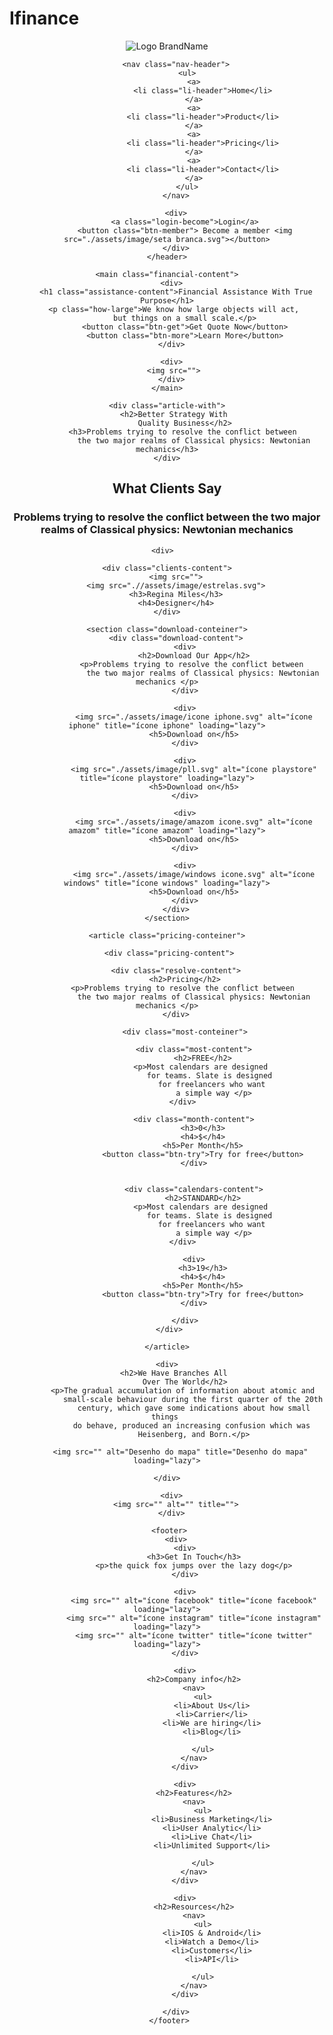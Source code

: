 # Ifinance

<!DOCTYPE html>
<html lang="en">
<head>
    <meta charset="UTF-8">
    <meta name="viewport" content="width=device-width, initial-scale=1.0">
    <title>Document</title>
    <link rel="stylesheet" href="style.css">
</head>
<body>
    <header>
        <div>
            <img src=".//assets/image/logo 1.png" alt="Logo BrandName" title="logo BrandName">
        </div>

        <nav class="nav-header">
             <ul>
                <a>
                    <li class="li-header">Home</li>
                </a>
                <a>
                    <li class="li-header">Product</li>
                </a>
                <a>
                    <li class="li-header">Pricing</li>
                </a>
                <a>
                    <li class="li-header">Contact</li>
                </a>
             </ul>
        </nav>

        <div>
            <a class="login-become">Login</a>
            <button class="btn-member"> Become a member <img src="./assets/image/seta branca.svg"></button>
        </div>
    </header>

    <main class="financial-content">
      <div>
        <h1 class="assistance-content">Financial Assistance With True Purpose</h1>
        <p class="how-large">We know how large objects will act, 
            but things on a small scale.</p>
            <button class="btn-get">Get Quote Now</button>
            <button class="btn-more">Learn More</button>
      </div>
        
      <div>
       <img src="">
      </div>
    </main>


<article class="article-better">

    <div class="article-with">
        <h2>Better Strategy With 
            Quality Business</h2>
            <h3>Problems trying to resolve the conflict between 
                the two major realms of Classical physics: Newtonian mechanics</h3>
    </div>

</article>

  <div class="clients-conteiner">
        <h2>What Clients Say</h2>
        <h3>Problems trying to resolve the conflict between 
            the two major realms of Classical physics: Newtonian mechanics </h3>

    <div>  

    <div class="clients-content">
        <img src="">
        <img src=".//assets/image/estrelas.svg">
        <h3>Regina Miles</h3>
        <h4>Designer</h4>
    </div>

    <section class="download-conteiner">
        <div class="download-content">
            <div>
                <h2>Download Our App</h2>
                <p>Problems trying to resolve the conflict between 
                    the two major realms of Classical physics: Newtonian mechanics </p>
            </div>

            <div>
                <img src="./assets/image/icone iphone.svg" alt="ícone iphone" title="ícone iphone" loading="lazy">
                <h5>Download on</h5>
            </div>

            <div>
                <img src="./assets/image/pll.svg" alt="ícone playstore" title="ícone playstore" loading="lazy">
                <h5>Download on</h5>
            </div>

            <div>
                <img src="./assets/image/amazom icone.svg" alt="ícone amazom" title="ícone amazom" loading="lazy">
                <h5>Download on</h5>
            </div>

            <div>
                <img src="./assets/image/windows icone.svg" alt="ícone windows" title="ícone windows" loading="lazy">
                <h5>Download on</h5>
            </div>
        </div>
    </section>

    <article class="pricing-conteiner">

     <div class="pricing-content">
    
        <div class="resolve-content">
            <h2>Pricing</h2>
            <p>Problems trying to resolve the conflict between 
                the two major realms of Classical physics: Newtonian mechanics </p>
        </div>
              
            <div class="most-conteiner">

                <div class="most-content">
                    <h2>FREE</h2>
                    <p>Most calendars are designed 
                        for teams. Slate is designed 
                        for freelancers who want
                         a simple way </p>
                </div>     
                
                <div class="month-content">
                    <h3>0</h3>
                    <h4>$</h4>
                    <h5>Per Month</h5>
                    <button class="btn-try">Try for free</button>
                </div>
            
            
                <div class="calendars-content">
                    <h2>STANDARD</h2>
                    <p>Most calendars are designed 
                        for teams. Slate is designed 
                        for freelancers who want
                         a simple way </p>
                </div>     
                
                <div>
                    <h3>19</h3>
                    <h4>$</h4>
                    <h5>Per Month</h5>
                    <button class="btn-try">Try for free</button>
                </div>
            
            </div>
     </div>

    </article>

    <div>
        <h2>We Have Branches All 
            Over The World</h2>
            <p>The gradual accumulation of information about atomic and 
                small-scale behaviour during the first quarter of the 20th 
                century, which gave some indications about how small things 
                do behave, produced an increasing confusion which was 
                Heisenberg, and Born.</p>

          <img src="" alt="Desenho do mapa" title="Desenho do mapa" loading="lazy">

    </div>
 
      <div>
        <img src="" alt="" title="">
      </div>

     <footer>
        <div>
            <div>
                <h3>Get In Touch</h3>
                <p>the quick fox jumps over the lazy dog</p>
            </div>

            <div>
                <img src="" alt="ícone facebook" title="ícone facebook" loading="lazy">
                <img src="" alt="ícone instagram" title="ícone instagram" loading="lazy">
                <img src="" alt="ícone twitter" title="ícone twitter" loading="lazy">
            </div>

            <div>
                <h2>Company info</h2>
                <nav>
                    <ul>
                        <li>About Us</li>
                        <li>Carrier</li>
                        <li>We are hiring</li>
                        <li>Blog</li>

                    </ul>
                </nav>
            </div>

            <div>
                <h2>Features</h2>
                <nav>
                    <ul>
                        <li>Business Marketing</li>
                        <li>User Analytic</li>
                        <li>Live Chat</li>
                        <li>Unlimited Support</li>

                    </ul>
                </nav>
            </div>

            <div>
                <h2>Resources</h2>
                <nav>
                    <ul>
                        <li>IOS & Android</li>
                        <li>Watch a Demo</li>
                        <li>Customers</li>
                        <li>API</li>

                    </ul>
                </nav>
            </div>

        </div>
     </footer>

     
</body>
</html>
